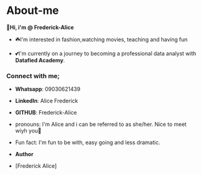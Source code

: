 # About-me
**👋Hi, i'm @ Frederick-Alice**

- ☘️I'm interested in fashion,watching movies, teaching and having fun

- 💕I'm currently on a journey to becoming a professional data analyst with **Datafied Academy**.
### Connect with me;

- **Whatsapp**: 09030621439

- **LinkedIn**: Alice Frederick

- **GITHUB**: Frederick-Alice

-  pronouns: I'm Alice and i can be referred to as she/her. Nice to meet wiyh you🤝

- Fun fact: I'm fun to be with, easy going and less dramatic.

- **Author**

- [Frederick Alice]
